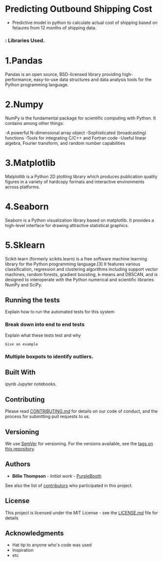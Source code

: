 
# Predicting Outbound Shipping Cost

* Predictive model in python to calculate actual cost of shipping based on fetaures from 12 months of shipping data.  

### : Libraries Used.

# 1.Pandas
Pandas is an open source, BSD-licensed library providing high-performance, easy-to-use data structures and data analysis tools for the Python programming language.
# 2.Numpy
NumPy is the fundamental package for scientific computing with Python. It contains among other things:

-A powerful N-dimensional array object
-Sophisticated (broadcasting) functions
-Tools for integrating C/C++ and Fortran code
-Useful linear algebra, Fourier transform, and random number capabilities

# 3.Matplotlib
Matplotlib is a Python 2D plotting library which produces publication quality figures in a variety of hardcopy formats and interactive environments across platforms.

# 4.Seaborn
Seaborn is a Python visualization library based on matplotlib. It provides a high-level interface for drawing attractive statistical graphics.

# 5.Sklearn
Scikit-learn (formerly scikits.learn) is a free software machine learning library for the Python programming language.[3] It features various classification, regression and clustering algorithms including support vector machines, random forests, gradient boosting, k-means and DBSCAN, and is designed to interoperate with the Python numerical and scientific libraries NumPy and SciPy.


## Running the tests

Explain how to run the automated tests for this system

### Break down into end to end tests

Explain what these tests test and why

```
Give an example
```

### Multiple boxpots to identify outliers.


## Built With

ipynb Jupyter notebooks.

## Contributing

Please read [CONTRIBUTING.md](https://gist.github.com/PurpleBooth/b24679402957c63ec426) for details on our code of conduct, and the process for submitting pull requests to us.

## Versioning

We use [SemVer](http://semver.org/) for versioning. For the versions available, see the [tags on this repository](https://github.com/your/project/tags). 

## Authors

* **Billie Thompson** - *Initial work* - [PurpleBooth](https://github.com/PurpleBooth)

See also the list of [contributors](https://github.com/your/project/contributors) who participated in this project.

## License

This project is licensed under the MIT License - see the [LICENSE.md](LICENSE.md) file for details

## Acknowledgments

* Hat tip to anyone who's code was used
* Inspiration
* etc
